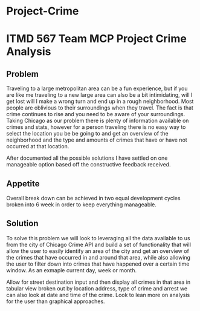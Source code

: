 # Project-Crime
# ITMD 567 Team MCP Project Crime Analysis

## Problem
Traveling to a large metropolitan area can be a fun experience, but if you are like me traveling to a new large area can also be a bit intimidating, will I get lost will I make a wrong turn and end up in a rough neighborhood.  Most people are oblivious to their surroundings when they travel.  The fact is that crime continues to rise and you need to be aware of your surroundings.  Taking Chicago as our problem there is plenty of information available on crimes and stats, however for a person traveling there is no easy way to select the location you be be going to and get an overview of the neighborhood and the type and amounts of crimes that have or have not occurred at that location. 

After documented all the possible solutions I have settled on one manageable option based off the constructive feedback received.

## Appetite
Overall break down can be achieved in two equal development cycles broken into 6 week in order to keep everything manageable.

## Solution
To solve this problem we will look to leveraging all the data available to us from the city of Chicago  Crime API and build a set of functionality that will allow the user to easily identify an area of the city and get an overview of the crimes that have occurred in and around that area, while also allowing the user to filter down into crimes that have happened over a certain time window.   As an exmaple current day, week or month.

Allow for street destination input and then display all crimes in that area in tabular view broken out by location address, type of crime and arrest we can also look at date and time of the crime.  Look to lean more on analysis for the user than graphical approaches.